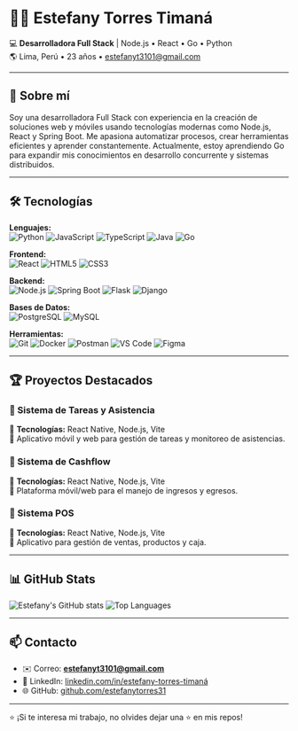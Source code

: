 
# 👩‍💻 Estefany Torres Timaná

💻 **Desarrolladora Full Stack** | Node.js • React • Go • Python  
🌎 Lima, Perú • 23 años • estefanyt3101@gmail.com

---

## 🚀 Sobre mí

Soy una desarrolladora Full Stack con experiencia en la creación de soluciones web y móviles usando tecnologías modernas como Node.js, React y Spring Boot. Me apasiona automatizar procesos, crear herramientas eficientes y aprender constantemente. Actualmente, estoy aprendiendo Go para expandir mis conocimientos en desarrollo concurrente y sistemas distribuidos.

---

## 🛠 Tecnologías

**Lenguajes:**  
![Python](https://img.shields.io/badge/-Python-3776AB?style=flat-square&logo=python&logoColor=white)
![JavaScript](https://img.shields.io/badge/-JavaScript-F7DF1E?style=flat-square&logo=javascript&logoColor=black)
![TypeScript](https://img.shields.io/badge/-TypeScript-3178C6?style=flat-square&logo=typescript&logoColor=white)
![Java](https://img.shields.io/badge/-Java-007396?style=flat-square&logo=java&logoColor=white)
![Go](https://img.shields.io/badge/-Go-00ADD8?style=flat-square&logo=go&logoColor=white)

**Frontend:**  
![React](https://img.shields.io/badge/-React-61DAFB?style=flat-square&logo=react&logoColor=black)
![HTML5](https://img.shields.io/badge/-HTML5-E34F26?style=flat-square&logo=html5&logoColor=white)
![CSS3](https://img.shields.io/badge/-CSS3-1572B6?style=flat-square&logo=css3&logoColor=white)

**Backend:**  
![Node.js](https://img.shields.io/badge/-Node.js-339933?style=flat-square&logo=node.js&logoColor=white)
![Spring Boot](https://img.shields.io/badge/-Spring%20Boot-6DB33F?style=flat-square&logo=spring-boot&logoColor=white)
![Flask](https://img.shields.io/badge/-Flask-000000?style=flat-square&logo=flask&logoColor=white)
![Django](https://img.shields.io/badge/-Django-092E20?style=flat-square&logo=django&logoColor=white)

**Bases de Datos:**  
![PostgreSQL](https://img.shields.io/badge/-PostgreSQL-336791?style=flat-square&logo=postgresql&logoColor=white)
![MySQL](https://img.shields.io/badge/-MySQL-4479A1?style=flat-square&logo=mysql&logoColor=white)

**Herramientas:**  
![Git](https://img.shields.io/badge/-Git-F05032?style=flat-square&logo=git&logoColor=white)
![Docker](https://img.shields.io/badge/-Docker-2496ED?style=flat-square&logo=docker&logoColor=white)
![Postman](https://img.shields.io/badge/-Postman-FF6C37?style=flat-square&logo=postman&logoColor=white)
![VS Code](https://img.shields.io/badge/-VSCode-007ACC?style=flat-square&logo=visual-studio-code&logoColor=white)
![Figma](https://img.shields.io/badge/-Figma-F24E1E?style=flat-square&logo=figma&logoColor=white)

---

## 🏆 Proyectos Destacados

### 📌 Sistema de Tareas y Asistencia
🧰 **Tecnologías:** React Native, Node.js, Vite  
📄 Aplicativo móvil y web para gestión de tareas y monitoreo de asistencias.

### 📌 Sistema de Cashflow
🧰 **Tecnologías:** React Native, Node.js, Vite  
📄 Plataforma móvil/web para el manejo de ingresos y egresos.

### 📌 Sistema POS
🧰 **Tecnologías:** React Native, Node.js, Vite  
📄 Aplicativo para gestión de ventas, productos y caja.

---

## 📊 GitHub Stats

![Estefany's GitHub stats](https://github-readme-stats.vercel.app/api?username=estefanytorres31&theme=aura_dark&show_icons=true)
![Top Languages](https://github-readme-stats.vercel.app/api/top-langs/?username=estefanytorres31&theme=aura_dark&layout=compact)

---

## 📫 Contacto

- ✉️ Correo: **estefanyt3101@gmail.com**
- 💼 LinkedIn: [linkedin.com/in/estefany-torres-timaná](https://www.linkedin.com/in/estefany-torres-timan%C3%A1-aa192328a/)
- 🌐 GitHub: [github.com/estefanytorres31](https://github.com/estefanytorres31)

---

⭐ ¡Si te interesa mi trabajo, no olvides dejar una ⭐ en mis repos!
